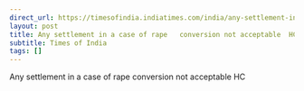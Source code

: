 ```yaml
---
direct_url: https://timesofindia.indiatimes.com/india/any-settlement-in-a-case-of-rape-conversion-not-acceptable-hc/articleshow/119889351.cms
layout: post
title: Any settlement in a case of rape   conversion not acceptable  HC
subtitle: Times of India
tags: []
---
```


Any settlement in a case of rape   conversion not acceptable  HC

